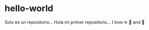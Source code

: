 # hello-world
Solo es un repositorio...
Hola mi primer repositorio...
I love :coffee: :pizza: and :dancer:
